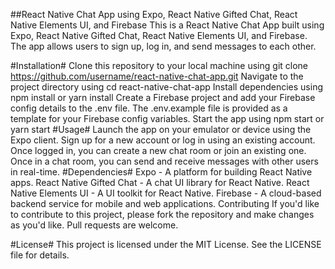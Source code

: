 ##React Native Chat App using Expo, React Native Gifted Chat, React Native Elements UI, and Firebase
This is a React Native Chat App built using Expo, React Native Gifted Chat, React Native Elements UI, and Firebase. The app allows users to sign up, log in, and send messages to each other.

#Installation#
Clone this repository to your local machine using git clone https://github.com/username/react-native-chat-app.git
Navigate to the project directory using cd react-native-chat-app
Install dependencies using npm install or yarn install
Create a Firebase project and add your Firebase config details to the .env file. The .env.example file is provided as a template for your Firebase config variables.
Start the app using npm start or yarn start
#Usage#
Launch the app on your emulator or device using the Expo client.
Sign up for a new account or log in using an existing account.
Once logged in, you can create a new chat room or join an existing one.
Once in a chat room, you can send and receive messages with other users in real-time.
#Dependencies#
Expo - A platform for building React Native apps.
React Native Gifted Chat - A chat UI library for React Native.
React Native Elements UI - A UI toolkit for React Native.
Firebase - A cloud-based backend service for mobile and web applications.
Contributing
If you'd like to contribute to this project, please fork the repository and make changes as you'd like. Pull requests are welcome.

#License#
This project is licensed under the MIT License. See the LICENSE file for details.
